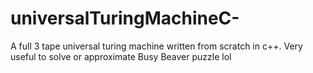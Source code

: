 # universalTuringMachineC-
A full 3 tape universal turing machine written from scratch in c++. Very useful to solve or approximate Busy Beaver puzzle lol
